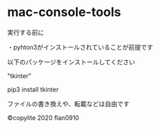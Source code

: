 # mac-console-tools
実行する前に

・pyhton3がインストールされていることが前提です

以下のパッケージをインストールしてください

"tkinter"

pip3 install tkinter

ファイルの書き換えや、転載などは自由です



©︎copylite 2020 flan0910
